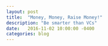 ```yaml
---
layout: post
title:  "Money, Money, Raise Money!"
description: "Be smarter than VCs"
date:   2016-11-02 10:00:00 -0400
categories: blog
---
```


